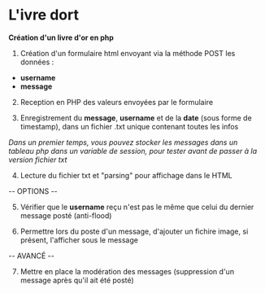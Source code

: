 # L'ivre dort

**Création d'un livre d'or en php**

1) Création d'un formulaire html envoyant via la méthode POST les données :
- **username**
- **message**

2) Reception en PHP des valeurs envoyées par le formulaire

3) Enregistrement du **message**, **username** et de la **date** (sous forme de timestamp), dans un fichier .txt unique contenant toutes les infos

_Dans un premier temps, vous pouvez stocker les messages dans un tableau php dans un variable de session, pour tester avant de passer à la version fichier txt_

4) Lecture du fichier txt et "parsing" pour affichage dans le HTML

-- OPTIONS --

5) Vérifier que le **username** reçu n'est pas le même que celui du dernier message posté (anti-flood)

6) Permettre lors du poste d'un message, d'ajouter un fichire image, si présent, l'afficher sous le message

-- AVANCÉ -- 

7) Mettre en place la modération des messages (suppression d'un message après qu'il ait été posté)
